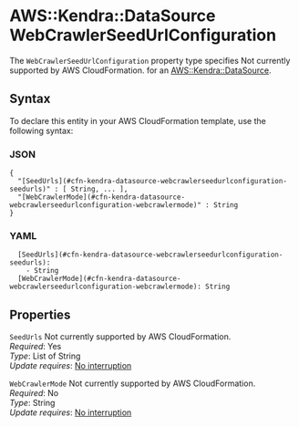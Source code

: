 # AWS::Kendra::DataSource WebCrawlerSeedUrlConfiguration<a name="aws-properties-kendra-datasource-webcrawlerseedurlconfiguration"></a>

<a name="aws-properties-kendra-datasource-webcrawlerseedurlconfiguration-description"></a>The `WebCrawlerSeedUrlConfiguration` property type specifies Not currently supported by AWS CloudFormation\. for an [AWS::Kendra::DataSource](aws-resource-kendra-datasource.md)\.

## Syntax<a name="aws-properties-kendra-datasource-webcrawlerseedurlconfiguration-syntax"></a>

To declare this entity in your AWS CloudFormation template, use the following syntax:

### JSON<a name="aws-properties-kendra-datasource-webcrawlerseedurlconfiguration-syntax.json"></a>

```
{
  "[SeedUrls](#cfn-kendra-datasource-webcrawlerseedurlconfiguration-seedurls)" : [ String, ... ],
  "[WebCrawlerMode](#cfn-kendra-datasource-webcrawlerseedurlconfiguration-webcrawlermode)" : String
}
```

### YAML<a name="aws-properties-kendra-datasource-webcrawlerseedurlconfiguration-syntax.yaml"></a>

```
  [SeedUrls](#cfn-kendra-datasource-webcrawlerseedurlconfiguration-seedurls): 
    - String
  [WebCrawlerMode](#cfn-kendra-datasource-webcrawlerseedurlconfiguration-webcrawlermode): String
```

## Properties<a name="aws-properties-kendra-datasource-webcrawlerseedurlconfiguration-properties"></a>

`SeedUrls`  <a name="cfn-kendra-datasource-webcrawlerseedurlconfiguration-seedurls"></a>
Not currently supported by AWS CloudFormation\.  
*Required*: Yes  
*Type*: List of String  
*Update requires*: [No interruption](https://docs.aws.amazon.com/AWSCloudFormation/latest/UserGuide/using-cfn-updating-stacks-update-behaviors.html#update-no-interrupt)

`WebCrawlerMode`  <a name="cfn-kendra-datasource-webcrawlerseedurlconfiguration-webcrawlermode"></a>
Not currently supported by AWS CloudFormation\.  
*Required*: No  
*Type*: String  
*Update requires*: [No interruption](https://docs.aws.amazon.com/AWSCloudFormation/latest/UserGuide/using-cfn-updating-stacks-update-behaviors.html#update-no-interrupt)